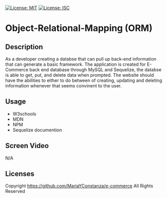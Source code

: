 [![License: MIT](https://img.shields.io/badge/License-MIT-yellow.svg)](https://opensource.org/licenses/MIT)
[![License: ISC](https://img.shields.io/badge/License-ISC-blue.svg)](https://opensource.org/licenses/ISC)

# Object-Relational-Mapping (ORM)

## Description
As a developer creating a databse that can pull up back-end information that can generate a basic framework. The application is created for E-Commerce back end database through MySQL and Sequelize, the databse is able to get, put, and delete data when prompted. The website should have the abilities to either to do between of creating, updating and deleting information whenever that seems convinent to the user.  

## Usage
- W3schools
- MDN
- NPM
- Sequelize documention

## Screen Video
N/A

## Licenses
Copyright https://github.com/MariaYConstanza/e-commerce All Rights Reserved
